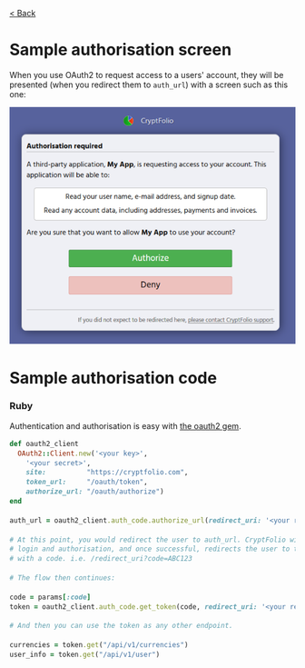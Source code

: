 [< Back](../)

# Sample authorisation screen

When you use OAuth2 to request access to a users' account, they will be presented (when you redirect them to `auth_url`) with a screen such as this one:

![Sample authorisation screen](../images/authorization.png)

# Sample authorisation code

### Ruby

Authentication and authorisation is easy with [the oauth2 gem](https://github.com/oauth-xx/oauth2).

```rb
def oauth2_client
  OAuth2::Client.new('<your key>',
    '<your secret>',
    site:          "https://cryptfolio.com",
    token_url:     "/oauth/token",
    authorize_url: "/oauth/authorize")
end

auth_url = oauth2_client.auth_code.authorize_url(redirect_uri: '<your redirect uri>', scope: 'public read')

# At this point, you would redirect the user to auth_url. CryptFolio will handle
# login and authorisation, and once successful, redirects the user to the redirect_uri
# with a code. i.e. /redirect_uri?code=ABC123

# The flow then continues:

code = params[:code]
token = oauth2_client.auth_code.get_token(code, redirect_uri: '<your redirect uri>')

# And then you can use the token as any other endpoint.

currencies = token.get("/api/v1/currencies")
user_info = token.get("/api/v1/user")
```
